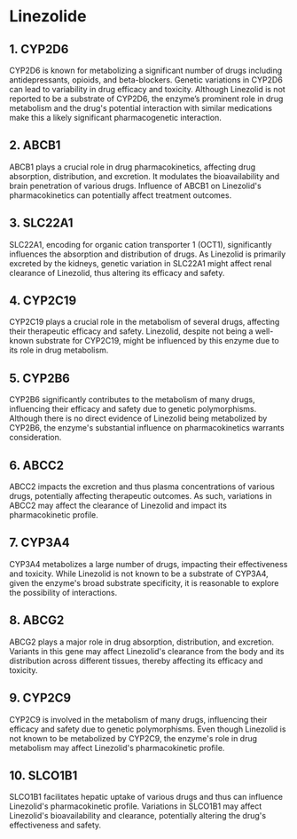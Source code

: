 # Linezolide

## 1. CYP2D6
CYP2D6 is known for metabolizing a significant number of drugs including antidepressants, opioids, and beta-blockers. Genetic variations in CYP2D6 can lead to variability in drug efficacy and toxicity. Although Linezolid is not reported to be a substrate of CYP2D6, the enzyme’s prominent role in drug metabolism and the drug's potential interaction with similar medications make this a likely significant pharmacogenetic interaction.

## 2. ABCB1
ABCB1 plays a crucial role in drug pharmacokinetics, affecting drug absorption, distribution, and excretion. It modulates the bioavailability and brain penetration of various drugs. Influence of ABCB1 on Linezolid's pharmacokinetics can potentially affect treatment outcomes.

## 3. SLC22A1
SLC22A1, encoding for organic cation transporter 1 (OCT1), significantly influences the absorption and distribution of drugs. As Linezolid is primarily excreted by the kidneys, genetic variation in SLC22A1 might affect renal clearance of Linezolid, thus altering its efficacy and safety.

## 4. CYP2C19
CYP2C19 plays a crucial role in the metabolism of several drugs, affecting their therapeutic efficacy and safety. Linezolid, despite not being a well-known substrate for CYP2C19, might be influenced by this enzyme due to its role in drug metabolism.

## 5. CYP2B6
CYP2B6 significantly contributes to the metabolism of many drugs, influencing their efficacy and safety due to genetic polymorphisms. Although there is no direct evidence of Linezolid being metabolized by CYP2B6, the enzyme's substantial influence on pharmacokinetics warrants consideration.

## 6. ABCC2
ABCC2 impacts the excretion and thus plasma concentrations of various drugs, potentially affecting therapeutic outcomes. As such, variations in ABCC2 may affect the clearance of Linezolid and impact its pharmacokinetic profile.

## 7. CYP3A4
CYP3A4 metabolizes a large number of drugs, impacting their effectiveness and toxicity. While Linezolid is not known to be a substrate of CYP3A4, given the enzyme's broad substrate specificity, it is reasonable to explore the possibility of interactions.

## 8. ABCG2
ABCG2 plays a major role in drug absorption, distribution, and excretion. Variants in this gene may affect Linezolid's clearance from the body and its distribution across different tissues, thereby affecting its efficacy and toxicity.

## 9. CYP2C9
CYP2C9 is involved in the metabolism of many drugs, influencing their efficacy and safety due to genetic polymorphisms. Even though Linezolid is not known to be metabolized by CYP2C9, the enzyme's role in drug metabolism may affect Linezolid's pharmacokinetic profile.

## 10. SLCO1B1
SLCO1B1 facilitates hepatic uptake of various drugs and thus can influence Linezolid's pharmacokinetic profile. Variations in SLCO1B1 may affect Linezolid's bioavailability and clearance, potentially altering the drug's effectiveness and safety.

